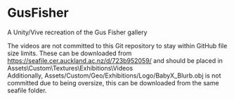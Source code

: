 # GusFisher
A Unity/Vive recreation of the Gus Fisher gallery  

The videos are not committed to this Git repository to stay within GitHub file size limits. These can be downloaded from https://seafile.cer.auckland.ac.nz/d/723b952059/ and should be placed in Assets\Custom\Textures\Exhibitions\Videos  
Additionally, Assets/Custom/Geo/Exhibitions/Logo/BabyX_Blurb.obj is not committed due to being oversize, this can be downloaded from the same seafile folder.  